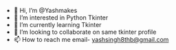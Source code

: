 - 👋 Hi, I’m @Yashmakes
- 👀 I’m interested in Python Tkinter
- 🌱 I’m currently learning Tkinter
- 💞️ I’m looking to collaborate on same tkinter profile
- 📫 How to reach me email- yashsingh8thb@gmail.com

<!---
Yashmakes/Yashmakes is a ✨ special ✨ repository because its `README.md` (this file) appears on your GitHub profile.
You can click the Preview link to take a look at your changes.
--->
